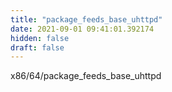 ```yaml
---
title: "package_feeds_base_uhttpd"
date: 2021-09-01 09:41:01.392174
hidden: false
draft: false
---
```


x86/64/package_feeds_base_uhttpd

